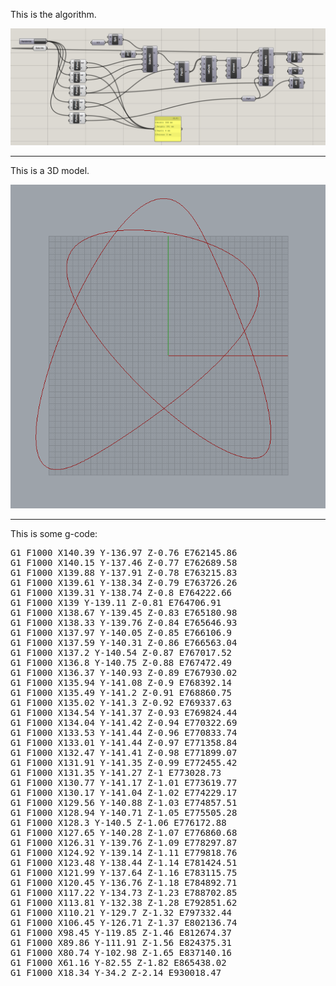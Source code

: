 This is the algorithm.

![alt tag](./demo.png)

----------------------------------------------


This is a 3D model.

![alt tag](./demo2.png)

----------------------------------------------

This is some g-code:
<pre>
G1 F1000 X140.39 Y-136.97 Z-0.76 E762145.86
G1 F1000 X140.15 Y-137.46 Z-0.77 E762689.58
G1 F1000 X139.88 Y-137.91 Z-0.78 E763215.83
G1 F1000 X139.61 Y-138.34 Z-0.79 E763726.26
G1 F1000 X139.31 Y-138.74 Z-0.8 E764222.66
G1 F1000 X139 Y-139.11 Z-0.81 E764706.91
G1 F1000 X138.67 Y-139.45 Z-0.83 E765180.98
G1 F1000 X138.33 Y-139.76 Z-0.84 E765646.93
G1 F1000 X137.97 Y-140.05 Z-0.85 E766106.9
G1 F1000 X137.59 Y-140.31 Z-0.86 E766563.04
G1 F1000 X137.2 Y-140.54 Z-0.87 E767017.52
G1 F1000 X136.8 Y-140.75 Z-0.88 E767472.49
G1 F1000 X136.37 Y-140.93 Z-0.89 E767930.02
G1 F1000 X135.94 Y-141.08 Z-0.9 E768392.14
G1 F1000 X135.49 Y-141.2 Z-0.91 E768860.75
G1 F1000 X135.02 Y-141.3 Z-0.92 E769337.63
G1 F1000 X134.54 Y-141.37 Z-0.93 E769824.44
G1 F1000 X134.04 Y-141.42 Z-0.94 E770322.69
G1 F1000 X133.53 Y-141.44 Z-0.96 E770833.74
G1 F1000 X133.01 Y-141.44 Z-0.97 E771358.84
G1 F1000 X132.47 Y-141.41 Z-0.98 E771899.07
G1 F1000 X131.91 Y-141.35 Z-0.99 E772455.42
G1 F1000 X131.35 Y-141.27 Z-1 E773028.73
G1 F1000 X130.77 Y-141.17 Z-1.01 E773619.77
G1 F1000 X130.17 Y-141.04 Z-1.02 E774229.17
G1 F1000 X129.56 Y-140.88 Z-1.03 E774857.51
G1 F1000 X128.94 Y-140.71 Z-1.05 E775505.28
G1 F1000 X128.3 Y-140.5 Z-1.06 E776172.88
G1 F1000 X127.65 Y-140.28 Z-1.07 E776860.68
G1 F1000 X126.31 Y-139.76 Z-1.09 E778297.87
G1 F1000 X124.92 Y-139.14 Z-1.11 E779818.76
G1 F1000 X123.48 Y-138.44 Z-1.14 E781424.51
G1 F1000 X121.99 Y-137.64 Z-1.16 E783115.75
G1 F1000 X120.45 Y-136.76 Z-1.18 E784892.71
G1 F1000 X117.22 Y-134.73 Z-1.23 E788702.85
G1 F1000 X113.81 Y-132.38 Z-1.28 E792851.62
G1 F1000 X110.21 Y-129.7 Z-1.32 E797332.44
G1 F1000 X106.45 Y-126.71 Z-1.37 E802136.74
G1 F1000 X98.45 Y-119.85 Z-1.46 E812674.37
G1 F1000 X89.86 Y-111.91 Z-1.56 E824375.31
G1 F1000 X80.74 Y-102.98 Z-1.65 E837140.16
G1 F1000 X61.16 Y-82.55 Z-1.82 E865438.02
G1 F1000 X18.34 Y-34.2 Z-2.14 E930018.47
</pre>
